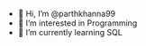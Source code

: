 - 👋 Hi, I’m @parthkhanna99
- 👀 I’m interested in Programming
- 🌱 I’m currently learning SQL

<!---
parthkhanna99/parthkhanna99 is a ✨ special ✨ repository because its `README.md` (this file) appears on your GitHub profile.
You can click the Preview link to take a look at your changes.
--->
